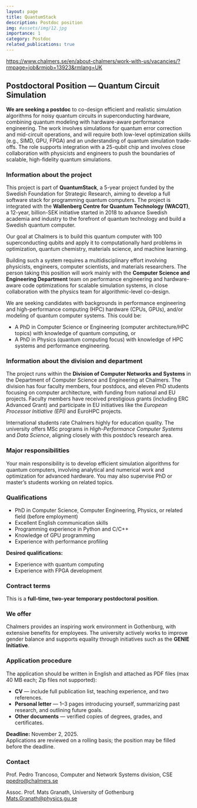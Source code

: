 ```yaml
---
layout: page
title: QuantumStack
description: Postdoc position
img: #assets/img/12.jpg
importance: 1
category: Postdoc
related_publications: true
---
```


https://www.chalmers.se/en/about-chalmers/work-with-us/vacancies/?rmpage=job&rmjob=13923&rmlang=UK

<h2>Postdoctoral Position — Quantum Circuit Simulation</h2>

<p><strong>We are seeking a postdoc</strong> to co-design efficient and realistic simulation algorithms for noisy quantum circuits in superconducting hardware, combining quantum modeling with hardware-aware performance engineering. The work involves simulations for quantum error correction and mid-circuit operations, and will require both low-level optimization skills (e.g., SIMD, GPU, FPGA) and an understanding of quantum simulation trade-offs. The role supports integration with a 25-qubit chip and involves close collaboration with physicists and engineers to push the boundaries of scalable, high-fidelity quantum simulations.</p>

<h3>Information about the project</h3>
<p>This project is part of <strong>QuantumStack</strong>, a 5-year project funded by the Swedish Foundation for Strategic Research, aiming to develop a full software stack for programming quantum computers. The project is integrated with the <strong>Wallenberg Centre for Quantum Technology (WACQT)</strong>, a 12-year, billion-SEK initiative started in 2018 to advance Swedish academia and industry to the forefront of quantum technology and build a Swedish quantum computer.</p>
<p>Our goal at Chalmers is to build this quantum computer with 100 superconducting qubits and apply it to computationally hard problems in optimization, quantum chemistry, materials science, and machine learning.</p>

<p>Building such a system requires a multidisciplinary effort involving physicists, engineers, computer scientists, and materials researchers. The person taking this position will work mainly with the <strong>Computer Science and Engineering Department</strong> team on performance engineering and hardware-aware code optimizations for scalable simulation systems, in close collaboration with the physics team for algorithmic-level co-design.</p>

<p>We are seeking candidates with backgrounds in performance engineering and high-performance computing (HPC) hardware (CPUs, GPUs), and/or modeling of quantum computer systems. This could be:</p>
<ul>
  <li>A PhD in Computer Science or Engineering (computer architecture/HPC topics) with knowledge of quantum computing, or</li>
  <li>A PhD in Physics (quantum computing focus) with knowledge of HPC systems and performance engineering.</li>
</ul>

<h3>Information about the division and department</h3>
<p>The project runs within the <strong>Division of Computer Networks and Systems</strong> in the Department of Computer Science and Engineering at Chalmers. The division has four faculty members, four postdocs, and eleven PhD students focusing on computer architecture, with funding from national and EU projects. Faculty members have received prestigious grants (including ERC Advanced Grant) and participate in EU initiatives like the <em>European Processor Initiative (EPI)</em> and EuroHPC projects.</p>

<p>International students rate Chalmers highly for education quality. The university offers MSc programs in <em>High-Performance Computer Systems</em> and <em>Data Science</em>, aligning closely with this postdoc’s research area.</p>

<h3>Major responsibilities</h3>
<p>Your main responsibility is to develop efficient simulation algorithms for quantum computers, involving analytical and numerical work and optimization for advanced hardware. You may also supervise PhD or master’s students working on related topics.</p>

<h3>Qualifications</h3>
<ul>
  <li>PhD in Computer Science, Computer Engineering, Physics, or related field (before employment)</li>
  <li>Excellent English communication skills</li>
  <li>Programming experience in Python and C/C++</li>
  <li>Knowledge of GPU programming</li>
  <li>Experience with performance profiling</li>
</ul>

<p><strong>Desired qualifications:</strong></p>
<ul>
  <li>Experience with quantum computing</li>
  <li>Experience with FPGA development</li>
</ul>

<h3>Contract terms</h3>
<p>This is a <strong>full-time, two-year temporary postdoctoral position</strong>.</p>

<h3>We offer</h3>
<p>Chalmers provides an inspiring work environment in Gothenburg, with extensive benefits for employees. The university actively works to improve gender balance and supports equality through initiatives such as the <strong>GENIE Initiative</strong>.</p>

<h3>Application procedure</h3>
<p>The application should be written in English and attached as PDF files (max 40 MB each; Zip files not supported):</p>

<ul>
  <li><strong>CV</strong> — include full publication list, teaching experience, and two references.</li>
  <li><strong>Personal letter</strong> — 1–3 pages introducing yourself, summarizing past research, and outlining future goals.</li>
  <li><strong>Other documents</strong> — verified copies of degrees, grades, and certificates.</li>
</ul>

<p><strong>Deadline:</strong> November 2, 2025.<br>
Applications are reviewed on a rolling basis; the position may be filled before the deadline.</p>

<h3>Contact</h3>
<p>Prof. Pedro Trancoso, Computer and Network Systems division, CSE<br>
<a href="mailto:ppedro@chalmers.se">ppedro@chalmers.se</a></p>

<p>Assoc. Prof. Mats Granath, University of Gothenburg<br>
<a href="mailto:Mats.Granath@physics.gu.se">Mats.Granath@physics.gu.se</a></p>
